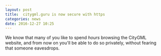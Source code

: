 ```yaml
---
layout: post
title:  citygml.guru is now secure with https
categories: news
date: 2016-12-27 10:25
---
```


We know that many of you like to spend *hours* browsing the CityGML website, and from now on you'll be able to do so privately, without fearing that someone eavesdrops.

